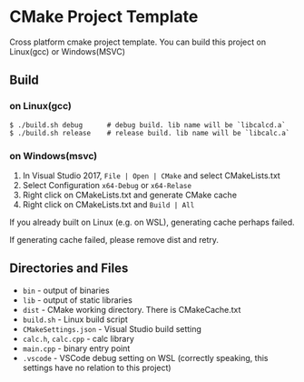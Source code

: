 # CMake Project Template

Cross platform cmake project template.
You can build this project on Linux(gcc) or Windows(MSVC)

## Build

### on Linux(gcc)

```
$ ./build.sh debug      # debug build. lib name will be `libcalcd.a`
$ ./build.sh release    # release build. lib name will be `libcalc.a`
```

### on Windows(msvc)

1. In Visual Studio 2017, `File | Open | CMake` and select CMakeLists.txt
2. Select Configuration `x64-Debug` or `x64-Relase`
3. Right click on CMakeLists.txt and generate CMake cache
4. Right click on CMakeLists.txt and `Build | All`

If you already built on Linux (e.g. on WSL), generating cache perhaps failed.

If generating cache failed, please remove dist and retry.

## Directories and Files

* `bin` - output of binaries
* `lib` - output of static libraries
* `dist` - CMake working directory. There is CMakeCache.txt
* `build.sh` - Linux build script
* `CMakeSettings.json` - Visual Studio build setting
* `calc.h`, `calc.cpp` - calc library
* `main.cpp` - binary entry point
* `.vscode` - VSCode debug setting on WSL (correctly speaking, this settings have no relation to this project)
